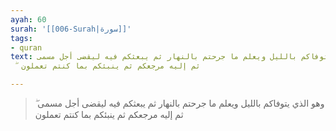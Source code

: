 ```yaml
---
ayah: 60
surah: '[[006-Surah|سورة]]'
tags:
- quran
text: وهو الذي يتوفاكم بالليل ويعلم ما جرحتم بالنهار ثم يبعثكم فيه ليقضى أجل مسمى
  ۖ ثم إليه مرجعكم ثم ينبئكم بما كنتم تعملون

---
```

> وهو الذي يتوفاكم بالليل ويعلم ما جرحتم بالنهار ثم يبعثكم فيه ليقضى أجل مسمى ۖ ثم إليه مرجعكم ثم ينبئكم بما كنتم تعملون
